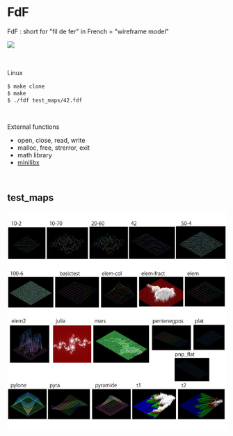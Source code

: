 # FdF
FdF : short for "fil de fer" in French = "wireframe model"

![](image/FdF.gif)

<br>

Linux
```
$ make clone
$ make
$ ./fdf test_maps/42.fdf
```

<br>

External functions
- open, close, read, write
- malloc, free, strerror, exit
- math library
- [minilibx](https://github.com/42Paris/minilibx-linux)

<br>

## test_maps
![sample](image/FdF_sample.jpg)